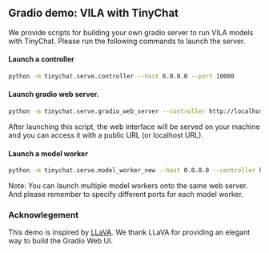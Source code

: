 ## Gradio demo: VILA with TinyChat

We provide scripts for building your own gradio server to run VILA models with TinyChat. Please run the following commands to launch the server.

#### Launch a controller
```bash
python -m tinychat.serve.controller --host 0.0.0.0 --port 10000
```

#### Launch gradio web server.
```bash
python -m tinychat.serve.gradio_web_server --controller http://localhost:10000 --model-list-mode reload --share --auto-pad-image-token
```
After launching this script, the web interface will be served on your machine and you can access it with a public URL (or localhost URL).

#### Launch a model worker

```bash
python -m tinychat.serve.model_worker_new --host 0.0.0.0 --controller http://localhost:10000 --port 40000 --worker http://localhost:40000 --model-path <path-to-fp16-hf-model> --quant-path <path-to-awq-checkpoint>
```

Note: You can launch multiple model workers onto the same web server. And please remember to specify different ports for each model worker.

### Acknowlegement

This demo is inspired by [LLaVA](https://github.com/haotian-liu/LLaVA). We thank LLaVA for providing an elegant way to build the Gradio Web UI.
